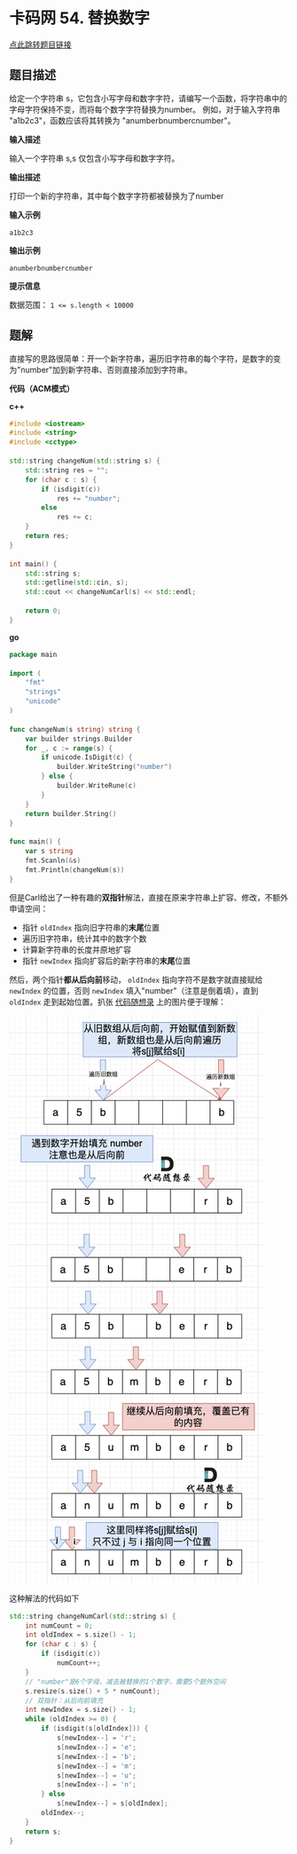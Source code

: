 # 卡码网 54. 替换数字

[点此跳转题目链接](https://kamacoder.com/problempage.php?pid=1064)

## 题目描述

给定一个字符串 s，它包含小写字母和数字字符，请编写一个函数，将字符串中的字母字符保持不变，而将每个数字字符替换为number。 例如，对于输入字符串 "a1b2c3"，函数应该将其转换为 "anumberbnumbercnumber"。

**输入描述**

输入一个字符串 s,s 仅包含小写字母和数字字符。

**输出描述**

打印一个新的字符串，其中每个数字字符都被替换为了number

**输入示例**

```
a1b2c3
```

**输出示例**

```
anumberbnumbercnumber
```

**提示信息**

数据范围：
`1 <= s.length < 10000`



## 题解

直接写的思路很简单：开一个新字符串，遍历旧字符串的每个字符，是数字的变为"number"加到新字符串、否则直接添加到字符串。

**代码（ACM模式）**

**c++**

```cpp
#include <iostream>
#include <string>
#include <cctype>

std::string changeNum(std::string s) {
    std::string res = "";
    for (char c : s) {
        if (isdigit(c))
            res += "number";
        else
            res += c;
    }
    return res;
}

int main() {
    std::string s;
    std::getline(std::cin, s);
    std::cout << changeNumCarl(s) << std::endl;

    return 0;
}
```

**go**

```go
package main

import (
	"fmt"
	"strings"
	"unicode"
)

func changeNum(s string) string {
	var builder strings.Builder
	for _, c := range(s) {
		if unicode.IsDigit(c) {
			builder.WriteString("number")	
		} else {
			builder.WriteRune(c)
		}
	}
	return builder.String()
}

func main() {
	var s string
	fmt.Scanln(&s)
	fmt.Println(changeNum(s))
}
```

但是Carl给出了一种有趣的**双指针**解法，直接在原来字符串上扩容、修改，不额外申请空间：

- 指针 `oldIndex` 指向旧字符串的**末尾**位置
- 遍历旧字符串，统计其中的数字个数
- 计算新字符串的长度并原地扩容
- 指针 `newIndex` 指向扩容后的新字符串的**末尾**位置

然后，两个指针**都从后向前**移动， `oldIndex` 指向字符不是数字就直接赋给 `newIndex` 的位置，否则 `newIndex` 填入"number"（注意是倒着填），直到 `oldIndex` 走到起始位置。扒张 [代码随想录](https://programmercarl.com/kama54.替换数字.html#思路) 上的图片便于理解：

![img](20231030173058.png)

  这种解法的代码如下

```cpp
std::string changeNumCarl(std::string s) {
    int numCount = 0;
    int oldIndex = s.size() - 1;
    for (char c : s) {
        if (isdigit(c))
            numCount++;
    }
    // "number"是6个字母，减去被替换的1个数字，需要5个额外空间
    s.resize(s.size() + 5 * numCount); 
    // 双指针：从后向前填充
    int newIndex = s.size() - 1;
    while (oldIndex >= 0) {
        if (isdigit(s[oldIndex])) {
            s[newIndex--] = 'r';
            s[newIndex--] = 'e';
            s[newIndex--] = 'b';
            s[newIndex--] = 'm';
            s[newIndex--] = 'u';
            s[newIndex--] = 'n';
        } else 
            s[newIndex--] = s[oldIndex];
        oldIndex--;
    }
    return s;
}
```

